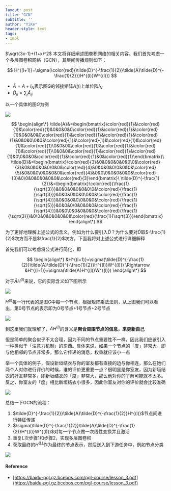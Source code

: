 ```yaml
---
layout: post
title: "GCN"
subtitle: ''
author: "YiKe"
header-style: text
tags:
- impl
---
```



$\sqrt{3x-1}+(1+x)^2$
本文将详细阐述图卷积网络的相关内容。我们首先考虑一个多层图卷积网络（GCN），其层间传播规则如下：

$$ H^{(l+1)}=\sigma(\color{red}{\tilde{D}^{-\frac{1}{2}}\tilde{A}\tilde{D}^{-\frac{1}{2}}}H^{(l)}W^{(l)}) $$

+   $\tilde{A}=A+I_N$表示图$G$的邻接矩阵$A$加上单位阵$I_N$
+   $\tilde{D}_{ii}=\sum_{j}\tilde{A}_{ij}$

以一个具体的图$G$为例

![](https://z3.ax1x.com/2021/04/20/cHkFxS.png#shadow)

$$ \begin{align\*} \tilde{A}&=\begin{bmatrix}\color{red}{1}&\color{red}{1}&\color{red}{1}&0&0&0&0\color{red}{1}&\color{red}{1}&\color{red}{1}&0&0&0&0\color{red}{1}&\color{red}{1}&\color{red}{1}&\color{red}{1}&0&0&0\0&0&\color{red}{1}&\color{red}{1}&\color{red}{1}&\color{red}{1}&\color{red}{1}\0&0&0&\color{red}{1}&\color{red}{1}&\color{red}{1}&\color{red}{1}\0&0&0&\color{red}{1}&\color{red}{1}&\color{red}{1}&0\0&0&0&\color{red}{1}&\color{red}{1}&0&\color{red}{1}\end{bmatrix}\ \tilde{D}&=\begin{bmatrix}\color{red}{3}&0&0&0&0&0&0\0&\color{red}{3}&0&0&0&0&0\0&0&\color{red}{4}&0&0&0&0\0&0&0&\color{red}{5}&0&0&0\0&0&0&0&\color{red}{4}&0&0\0&0&0&0&0&\color{red}{3}&0\0&0&0&0&0&0&\color{red}{3}\end{bmatrix}\ \tilde{D}^{-\frac{1}{2}}&=\begin{bmatrix}\color{red}{\frac{1}{\sqrt{3}}}&0&0&0&0&0&0\0&\color{red}{\frac{1}{\sqrt{3}}}&0&0&0&0&0\0&0&\color{red}{\frac{1}{\sqrt{4}}}&0&0&0&0\0&0&0&\color{red}{\frac{1}{\sqrt{5}}}&0&0&0\0&0&0&0&\color{red}{\frac{1}{\sqrt{4}}}&0&0\0&0&0&0&0&\color{red}{\frac{1}{\sqrt{3}}}&0\0&0&0&0&0&0&\color{red}{\frac{1}{\sqrt{3}}}\end{bmatrix} \end{align\*} $$

为了更好地理解上述公式的含义，例如为什么要引入$\tilde{D}$？为什么要对$\tilde{D}$取$-\frac{1}{2}$次方而不是$\frac{1}{2}$次方，下面我将对上述公式进行详细解释

首先我们可以考虑将公式进行简化，即

$$ \begin{align\*} &H^{(l+1)}=\sigma(\tilde{D}^{-\frac{1}{2}}\tilde{A}\tilde{D}^{-\frac{1}{2}}H^{(l)}W^{(l)}) \Rightarrow &H^{(l+1)}=\sigma(\tilde{A}H^{(l)}W^{(l)}) \end{align\*} $$

对于$\tilde{A}H^{(l)}$来说，它的实际含义如下图所示

![](https://z3.ax1x.com/2021/04/20/cHkP8f.png#shadow)

$H^{(l)}$每一行代表的是图$G$中每一个节点，根据矩阵乘法法则，从上图我们可以看出，第0号节点的表示即为0号节点+1号节点+2号节点

![](https://z3.ax1x.com/2021/04/20/cHkAKg.png#shadow)

到这里我们就理解了，$\tilde{A}H^{(l)}$的含义是**聚合周围节点的信息，来更新自己**

但是简单的聚合似乎不太合理，因为不同的节点重要性不一样，因此我们应该引入一种类似于「注意力机制」的东西。具体来说，如果一个节点的「度」非常大，即与他相邻的节点非常多，那么它传递的消息，权重就应该小一点

举一个具体的例子，假设新垣结衣与你的室友都有直接的边与你相连，那么在她们两个人对你进行评价的时候，谁的评价更重要一点？很明显是你室友，因为新垣结衣的好友非常多，即新垣结衣的「度」非常大，那么他对你的了解可能就不太多。反之，你室友的「度」相比新垣结衣小很多，因此你室友对你的评价就会比较准确

![](https://z3.ax1x.com/2021/04/20/cHkErQ.png#shadow)

总结一下GCN的流程：

1.  $\tilde{D}^{-\frac{1}{2}}\tilde{A}\tilde{D}^{-\frac{1}{2}}H^{(l)}$节点间进行特征传递
2.  $\sigma(\tilde{D}^{-\frac{1}{2}}\tilde{A}\tilde{D}^{-\frac{1}{2}}H^{(l)}W^{(l)})$对每一个节点做一次线性变换并且激活
3.  重复$L$次步骤1和步骤2，实现多层图卷积
4.  获取最终的$H^{(L)}$作为最终的节点表示，然后送入到下游任务中，例如节点分类

![](https://z3.ax1x.com/2021/04/20/cHki28.png#shadow)

#### Reference

+   [https://baidu-pgl.gz.bcebos.com/pgl-course/lesson_3.pdf](https://baidu-pgl.gz.bcebos.com/pgl-course/lesson_3.pdf)